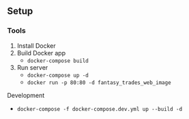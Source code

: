 ## Setup

### Tools
1. Install Docker
2. Build Docker app
    * `docker-compose build`
3. Run server
    * `docker-compose up -d`
    * `docker run -p 80:80 -d fantasy_trades_web_image`


Development
* `docker-compose -f docker-compose.dev.yml up --build -d`

